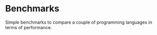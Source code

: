 # Benchmarks

Simple benchmarks to compare a couple of programming languages in terms of performance.
